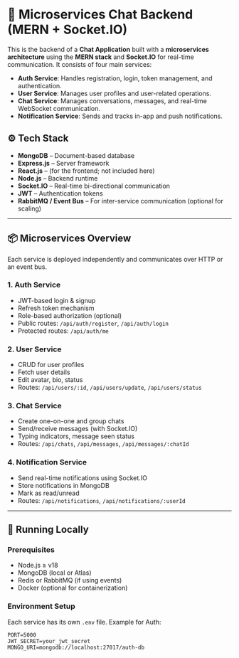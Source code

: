 # 🧩 Microservices Chat Backend (MERN + Socket.IO)

This is the backend of a **Chat Application** built with a **microservices architecture** using the **MERN stack** and **Socket.IO** for real-time communication. It consists of four main services:

- **Auth Service**: Handles registration, login, token management, and authentication.
- **User Service**: Manages user profiles and user-related operations.
- **Chat Service**: Manages conversations, messages, and real-time WebSocket communication.
- **Notification Service**: Sends and tracks in-app and push notifications.

## ⚙️ Tech Stack

- **MongoDB** – Document-based database
- **Express.js** – Server framework
- **React.js** – (for the frontend; not included here)
- **Node.js** – Backend runtime
- **Socket.IO** – Real-time bi-directional communication
- **JWT** – Authentication tokens
- **RabbitMQ / Event Bus** – For inter-service communication (optional for scaling)

---
 
## 📦 Microservices Overview

Each service is deployed independently and communicates over HTTP or an event bus.

### 1. Auth Service

- JWT-based login & signup
- Refresh token mechanism
- Role-based authorization (optional)
- Public routes: `/api/auth/register`, `/api/auth/login`
- Protected routes: `/api/auth/me`

### 2. User Service

- CRUD for user profiles
- Fetch user details
- Edit avatar, bio, status
- Routes: `/api/users/:id`, `/api/users/update`, `/api/users/status`

### 3. Chat Service

- Create one-on-one and group chats
- Send/receive messages (with Socket.IO)
- Typing indicators, message seen status
- Routes: `/api/chats`, `/api/messages`, `/api/messages/:chatId`

### 4. Notification Service

- Send real-time notifications using Socket.IO
- Store notifications in MongoDB
- Mark as read/unread
- Routes: `/api/notifications`, `/api/notifications/:userId`

---

## 🧪 Running Locally

### Prerequisites

- Node.js ≥ v18
- MongoDB (local or Atlas)
- Redis or RabbitMQ (if using events)
- Docker (optional for containerization)

### Environment Setup

Each service has its own `.env` file. Example for Auth:

```env
PORT=5000
JWT_SECRET=your_jwt_secret
MONGO_URI=mongodb://localhost:27017/auth-db
```
